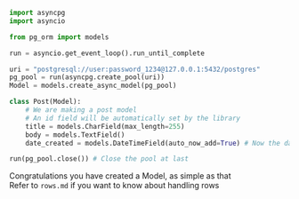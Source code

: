 ```python
import asyncpg
import asyncio

from pg_orm import models

run = asyncio.get_event_loop().run_until_complete

uri = "postgresql://user:password_1234@127.0.0.1:5432/postgres"
pg_pool = run(asyncpg.create_pool(uri))
Model = models.create_async_model(pg_pool)

class Post(Model):
    # We are making a post model
    # An id field will be automatically set by the library
    title = models.CharField(max_length=255)
    body = models.TextField()
    date_created = models.DateTimeField(auto_now_add=True) # Now the date_created will be automatically set

run(pg_pool.close()) # Close the pool at last
```
Congratulations you have created a Model, as simple as that  
Refer to `rows.md` if you want to know about handling rows